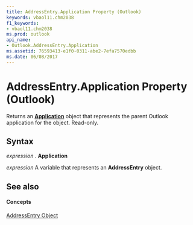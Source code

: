 ```yaml
---
title: AddressEntry.Application Property (Outlook)
keywords: vbaol11.chm2038
f1_keywords:
- vbaol11.chm2038
ms.prod: outlook
api_name:
- Outlook.AddressEntry.Application
ms.assetid: 76593413-e1f0-0311-abe2-7efa7570edbb
ms.date: 06/08/2017
---
```



# AddressEntry.Application Property (Outlook)

Returns an  **[Application](Outlook.Application.md)** object that represents the parent Outlook application for the object. Read-only.


## Syntax

 _expression_ . **Application**

 _expression_ A variable that represents an **AddressEntry** object.


## See also


#### Concepts


[AddressEntry Object](Outlook.AddressEntry.md)

